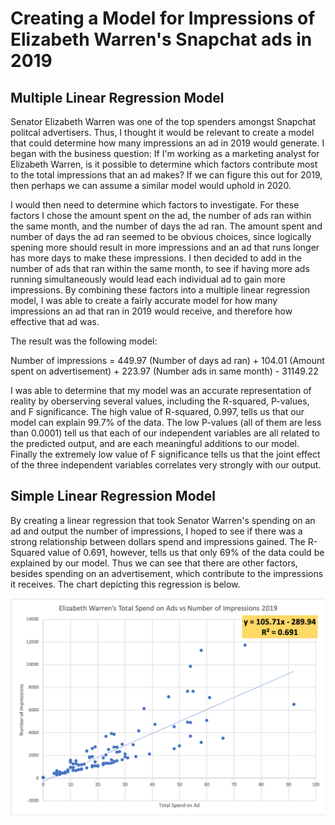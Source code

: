 # Creating a Model for Impressions of Elizabeth Warren's Snapchat ads in 2019

## Multiple Linear Regression Model
Senator Elizabeth Warren was one of the top spenders amongst Snapchat politcal advertisers.  Thus, I thought it would be relevant to create a model that could determine how many impressions an ad in 2019 would generate. I began with the business question: If I'm working as a marketing analyst for Elizabeth Warren, is it possible to determine which factors contribute most to the total impressions that an ad makes?  If we can figure this out for 2019, then perhaps we can assume a similar model would uphold in 2020.

I would then need to determine which factors to investigate. For these factors I chose the amount spent on the ad, the number of ads ran within the same month, and the number of days the ad ran.  The amount spent and number of days the ad ran seemed to be obvious choices, since logically spening more should result in more impressions and an ad that runs longer has more days to make these impressions.  I then decided to add in the number of ads that ran within the same month, to see if having more ads running simultaneously would lead each individual ad to gain more impressions.  By combining these factors into a multiple linear regression model, I was able to create a fairly accurate model for how many impressions an ad that ran in 2019 would receive, and therefore how effective that ad was.

The result was the following model:

Number of impressions = 449.97 (Number of days ad ran) + 104.01 (Amount spent on advertisement) + 223.97 (Number ads in same month) - 31149.22

I was able to determine that my model was an accurate representation of reality by oberserving several values, including the R-squared, P-values, and F significance. The high value of R-squared, 0.997, tells us that our model can explain 99.7% of the data.  The low P-values (all of them are less than 0.0001) tell us that each of our independent variables are all related to the predicted output, and are each meaningful additions to our model.  Finally the extremely low value of F significance tells us that the joint effect of the three independent variables correlates very strongly with our output.
 
## Simple Linear Regression Model
By creating a linear regression that took Senator Warren's spending on an ad and output the number of impressions, I hoped to see if there was a strong relationship between dollars spend and impressions gained.  The R-Squared value of 0.691, however, tells us that only 69% of the data could be explained by our model.  Thus we can see that there are other factors, besides spending on an advertisement, which contribute to the impressions it receives.  The chart depicting this regression is below.

![chartimage](https://github.com/diallo-scott/elizabeth-warren-model-for-snapchat-ad-effectiveness/blob/master/Simple%20Linear%20Regression.png)




